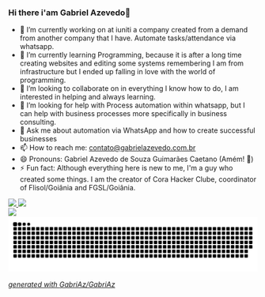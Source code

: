 ### Hi there i'am Gabriel Azevedo👋

- 🔭 I’m currently working on at iuniti a company created from a demand from another company that I have. Automate tasks/attendance via whatsapp.
- 🌱 I’m currently learning Programming, because it is after a long time creating websites and editing some systems remembering I am from infrastructure but I ended up falling in love with the world of programming.
- 👯 I’m looking to collaborate on in everything I know how to do, I am interested in helping and always learning.
- 🤔 I’m looking for help with Process automation within whatsapp, but I can help with business processes more specifically in business consulting.
- 💬 Ask me about automation via WhatsApp and how to create successful businesses
- 📫 How to reach me: contato@gabrielazevedo.com.br
- 😄 Pronouns: Gabriel Azevedo de Souza Guimarães Caetano (Amém! 🙏)
- ⚡ Fun fact: Although everything here is new to me, I'm a guy who created some things. I am the creator of Cora Hacker Clube, coordinator of Flisol/Goiânia and FGSL/Goiânia.

<div>
  <a href="https://gabrielazevedo.com.br">
  <img height="180em" src="https://github-readme-stats.vercel.app/api?username=GabriAz&show_icons=true&theme=dracula&include_all_commits=true&count_private=true"/>
  <img height="160em" src="https://github-readme-stats.vercel.app/api/top-langs/?username=GabriAz&layout=compact&langs_count=16&theme=dracula"/>
</div>
<div>
  <a href="https://www.linkedin.com/in/gabriaz/" target="_blank"> <img src="https://img.shields.io/badge/LinkedIn-0077B5?style=for-the-badge&logo=linkedin&logoColor=white" target="_blank">
</div>
  
  <picture>
  <source media="(prefers-color-scheme: dark)" srcset="https://raw.githubusercontent.com/platane/platane/output/github-contribution-grid-snake-dark.svg">
  <source media="(prefers-color-scheme: light)" srcset="https://raw.githubusercontent.com/platane/platane/output/github-contribution-grid-snake.svg">
  <img alt="github contribution grid snake animation" src="https://raw.githubusercontent.com/platane/platane/output/github-contribution-grid-snake.svg">
</picture>

_generated with [GabriAz/GabriAz](https://github.com/GabriAz/GabriAz)_
